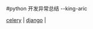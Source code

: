 #python 开发异常总结 --king-aric 

<a href="https://github.com/king-aric/exception-libs/blob/master/python/celery.md" >celery</a> | 
<a href="https://github.com/king-aric/exception-libs/blob/master/python/django.md">django</a> | 

